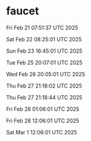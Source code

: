 # faucet
Fri Feb 21 07:51:37 UTC 2025

Sat Feb 22 08:25:01 UTC 2025

Sun Feb 23 16:45:01 UTC 2025

Tue Feb 25 20:07:01 UTC 2025

Wed Feb 26 20:05:01 UTC 2025

Thu Feb 27 21:18:02 UTC 2025

Thu Feb 27 21:18:44 UTC 2025

Fri Feb 28 01:06:01 UTC 2025

Fri Feb 28 12:06:01 UTC 2025

Sat Mar  1 12:06:01 UTC 2025
